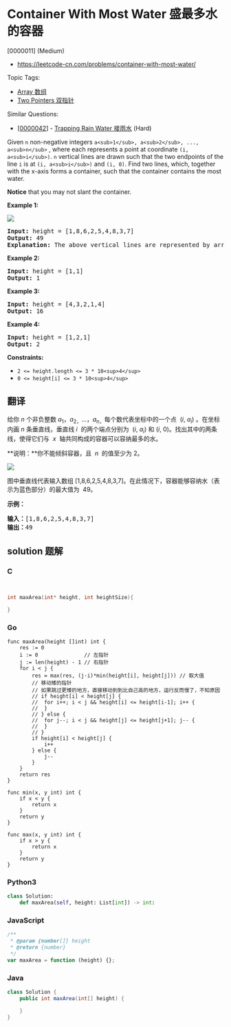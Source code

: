 # Container With Most Water 盛最多水的容器

[0000011] (Medium)

- https://leetcode-cn.com/problems/container-with-most-water/

Topic Tags:

- [Array 数组](https://leetcode-cn.com/tag/array/)
- [Two Pointers 双指针](https://leetcode-cn.com/tag/two-pointers/)

Similar Questions:

- [[0000042](https://leetcode-cn.com/problems/trapping-rain-water/)] - [Trapping Rain Water 接雨水](./0000042.trapping-rain-water.md) (Hard)

Given `n` non-negative integers `a<sub>1</sub>, a<sub>2</sub>, ..., a<sub>n</sub>` , where each represents a point at coordinate `(i, a<sub>i</sub>)`. `n` vertical lines are drawn such that the two endpoints of the line `i` is at `(i, a<sub>i</sub>)` and `(i, 0)`. Find two lines, which, together with the x-axis forms a container, such that the container contains the most water.

**Notice** that you may not slant the container.

**Example 1:**

![](https://s3-lc-upload.s3.amazonaws.com/uploads/2018/07/17/question_11.jpg)

<pre><strong>Input:</strong> height = [1,8,6,2,5,4,8,3,7]
<strong>Output:</strong> 49
<strong>Explanation:</strong> The above vertical lines are represented by array [1,8,6,2,5,4,8,3,7]. In this case, the max area of water (blue section) the container can contain&nbsp;is 49.
</pre>

**Example 2:**

<pre><strong>Input:</strong> height = [1,1]
<strong>Output:</strong> 1
</pre>

**Example 3:**

<pre><strong>Input:</strong> height = [4,3,2,1,4]
<strong>Output:</strong> 16
</pre>

**Example 4:**

<pre><strong>Input:</strong> height = [1,2,1]
<strong>Output:</strong> 2
</pre>

**Constraints:**

- `2 <= height.length <= 3 * 10<sup>4</sup>`
- `0 <= height[i] <= 3 * 10<sup>4</sup>`

## 翻译

给你 _n_ 个非负整数 _a_<sub>1</sub>，_a_<sub>2，</sub>...，_a_<sub>n，</sub>每个数代表坐标中的一个点  (_i_, *a<sub>i</sub>*) 。在坐标内画 _n_ 条垂直线，垂直线 *i*  的两个端点分别为  (_i_, *a<sub>i</sub>*) 和 (_i_, 0)。找出其中的两条线，使得它们与  *x*  轴共同构成的容器可以容纳最多的水。

**说明：**你不能倾斜容器，且  *n*  的值至少为 2。

![](https://aliyun-lc-upload.oss-cn-hangzhou.aliyuncs.com/aliyun-lc-upload/uploads/2018/07/25/question_11.jpg)

图中垂直线代表输入数组 \[1,8,6,2,5,4,8,3,7\]。在此情况下，容器能够容纳水（表示为蓝色部分）的最大值为  49。

**示例：**

<pre><strong>输入：</strong>[1,8,6,2,5,4,8,3,7]
<strong>输出：</strong>49</pre>

## solution 题解

### C

```c


int maxArea(int* height, int heightSize){

}
```

### Go

```golang
func maxArea(height []int) int {
	res := 0
	i := 0               // 左指针
	j := len(height) - 1 // 右指针
	for i < j {
		res = max(res, (j-i)*min(height[i], height[j])) // 取大值
		// 移动矮的指针
        // 如果跳过更矮的地方，直接移动到到比自己高的地方，运行反而慢了，不知原因
		// if height[i] < height[j] {
		// 	for i++; i < j && height[i] <= height[i-1]; i++ {
		// 	}
		// } else {
		// 	for j--; i < j && height[j] <= height[j+1]; j-- {
		// 	}
		// }
        if height[i] < height[j] {
			i++
		} else {
			j--
		}
	}
	return res
}

func min(x, y int) int {
	if x < y {
		return x
	}
	return y
}

func max(x, y int) int {
	if x > y {
		return x
	}
	return y
}

```

### Python3

```python
class Solution:
    def maxArea(self, height: List[int]) -> int:
```

### JavaScript

```javascript
/**
 * @param {number[]} height
 * @return {number}
 */
var maxArea = function (height) {};
```

### Java

```java
class Solution {
    public int maxArea(int[] height) {

    }
}
```
